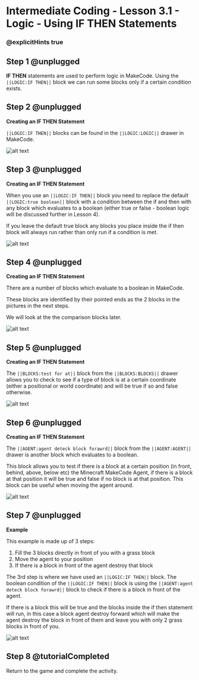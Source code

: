 # Intermediate Coding - Lesson 3.1 - Logic - Using IF THEN Statements

### @explicitHints true

## Step 1 @unplugged
**IF THEN** statements are used to perform logic in MakeCode. Using the ``||LOGIC:IF THEN||`` block we can run some blocks only if a certain condition exists.

## Step 2 @unplugged
**Creating an IF THEN Statement**

``||LOGIC:IF THEN||`` blocks can be found in the ``||LOGIC:LOGIC||`` drawer in MakeCode.

![alt text](https://intermediate.codingcredentials.com/Lesson3/3.1/images/1.jpg?raw=true "IF THEN")

## Step 3 @unplugged
**Creating an IF THEN Statement**

When you use an ``||LOGIC:IF THEN||``  block you need to replace the default ``||LOGIC:true boolean||`` block with a condition between the if and then with any block which evaluates to a boolean (either true or false - boolean logic will be discussed further in Lesson 4).

If you leave the default true block any blocks you place inside the if then block will always run rather than only run if a condition is met.

![alt text](https://intermediate.codingcredentials.com/Lesson3/3.1/images/2.png?raw=true "IF THEN")

## Step 4 @unplugged
**Creating an IF THEN Statement**

There are a number of blocks which evaluate to a boolean in MakeCode.

These blocks are identified by their pointed ends as the 2 blocks in the pictures in the next steps.

We will look at the the comparison blocks later.

![alt text](https://intermediate.codingcredentials.com/Lesson3/3.1/images/3.jpg?raw=true "IF THEN")

## Step 5 @unplugged
**Creating an IF THEN Statement**

The ``||BLOCKS:test for at||`` block from the ``||BLOCKS:BLOCKS||`` drawer allows you to check to see if a type of block is at a certain coordinate (either a positional or world coordinate) and will be true if so and false otherwise.

![alt text](https://intermediate.codingcredentials.com/Lesson3/3.1/images/4.png?raw=true "IF THEN")

## Step 6 @unplugged
**Creating an IF THEN Statement**

The ``||AGENT:agent deteck block forawrd||`` block from the ``||AGENT:AGENT||`` drawer is another block which evaluates to a boolean.

This block allows you to test if there is a block at a certain position (in front, behind, above, below etc) the Minecraft MakeCode Agent, if there is a block at that position it will be true and false if no block is at that position. This block can be useful when moving the agent around.

![alt text](https://intermediate.codingcredentials.com/Lesson3/3.1/images/5.png?raw=true "IF THEN")

## Step 7 @unplugged
**Example**

This example is made up of 3 steps:
1. Fill  the 3 blocks directly in front of you with a grass block 
2. Move the agent to your position
3. If there is a block in front of the agent destroy that block

The 3rd step is where we have used an ``||LOGIC:IF THEN||`` block.
The boolean condition of the ``||LOGIC:IF THEN||`` block is using the ``||AGENT:agent deteck block forawrd||`` block to check if there is a block in front of the agent.

If there is a block this will be true and the blocks inside the if then statement will run, in this case a block agent destroy forward which will make the agent destroy the block in front of them and leave you with only 2 grass blocks in front of you.

![alt text](https://intermediate.codingcredentials.com/Lesson3/3.1/images/6.png?raw=true "IF THEN")

## Step 8 @tutorialCompleted
Return to the game and complete the activity.
